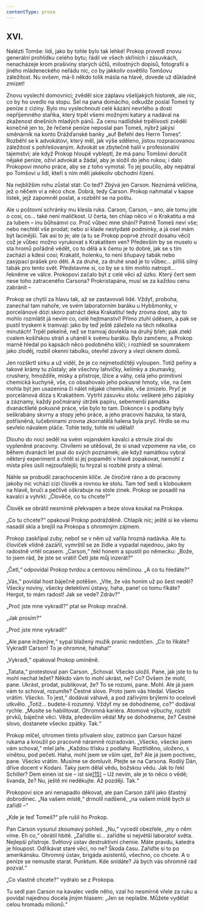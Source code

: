 ```yaml
---
contentType: prose
---
```


## XVI.

Nalézti Tomše: lidi, jako by tohle bylo tak lehké! Prokop provedl znovu generální prohlídku celého bytu; řádil ve všech skříních i zásuvkách, nenacházeje krom prašiviny starých účtů, milostných dopisů, fotografií a jiného mládeneckého neřádu nic, co by jakkoliv osvětlilo Tomšovu záležitost. Nu ovšem, má-li někdo tolik másla na hlavě, dovede už důkladně zmizet!

Znovu vyslechl domovnici; zvěděl sice záplavu všelijakých historek, ale nic, co by ho uvedlo na stopu. Šel na pana domácího, odkudže poslal Tomeš ty peníze z ciziny. Bylo mu vyslechnouti celé kázání nevrlého a dosti nepříjemného staříka, který trpěl všemi možnými katary a nadával na zkaženost dnešních mladých pánů. Za cenu nadlidské trpělivosti zvěděl konečně jen to, že řečené peníze neposlal pan Tomeš, nýbrž jakýsi směnárník na konto Drážďanské banky „auf Befehl des Herrn Tomes“. Rozběhl se k advokátovi, který měl, jak výše sděleno, jistou rozpracovanou záležitost s pohřešovaným. Advokát se zbytečně halil v profesionální tajemství; ale když Prokop hloupě vybleptl, že má panu Tomšovi doručit nějaké peníze, oživl advokát a žádal, aby je složil do jeho rukou; i dalo Prokopovi mnoho práce, aby se z toho vymotal. To jej poučilo, aby nepátral po Tomšovi u lidí, kteří s ním měli jakékoliv obchodní řízení.

Na nejbližším rohu zůstal stát: Co teď? Zbývá jen Carson. Neznámá veličina, jež o něčem ví a něco chce. Dobrá, tedy Carson. Prokop nahmatal v kapse lístek, jejž zapomněl poslat, a rozběhl se na poštu.

Ale u poštovní schránky mu klesla ruka. Carson, Carson, – ano, ale tomu jde o cosi, co… také není maličkost. U čerta, ten chlap něco ví o Krakatitu a má za lubem – inu bůhsámví co. Proč vůbec mne shání? Patrně Tomeš neví vše; nebo nechtěl vše prodat; nebo si klade nestydaté podmínky, a já osel mám být lacinější. Tak asi to je; ale (a tu se Prokop poprvé zhrozil dosahu věci) což je vůbec možno vyrukovat s Krakatitem ven? Především by se muselo u sta hromů pořádně vědět, co to dělá a k čemu je to dobré, jak se s tím zachází a kdesi cosi; Krakatit, holenku, to není šňupavý tabák nebo zasýpací prášek pro děti. A za druhé, za druhé snad je to vůbec… příliš silný tabák pro tento svět. Představme si, co by se s tím mohlo natropit… řekněme ve válce. Prokopovi začalo být z celé věci až úzko. Který čert sem nese toho zatraceného Carsona? Prokristapána, musí se za každou cenu zabránit –

Prokop se chytil za hlavu tak, až se zastavovali lidé. Vždyť, proboha, zanechal tam nahoře, ve svém laboratorním baráku u Hybšmonky, v porcelánové dózi skoro patnáct deka Krakatitu! tedy zrovna dost, aby to mohlo rozmlátit já nevím co, celé hejtmanství! Přímo ztuhl úděsem, a pak se pustil tryskem k tramvaji: jako by teď ještě záleželo na těch několika minutách! Trpěl pekelně, než se tramvaj dovlekla na druhý břeh; pak ztekl cvalem košířskou stráň a uháněl k svému baráku. Bylo zamčeno, a Prokop marně hledal po kapsách něco podobného klíči; i rozhlédl se soumrakem jako zloděj, rozbil okenní tabulku, otevřel závory a vlezl oknem domů.

Jen rozškrtl sirku a už viděl, že je co nejmetodičtěji vyloupen. Totiž peřiny a takové krámy tu zůstaly; ale všechny lahvičky, kelímky a zkumavky, crushery, hmoždíře, misky a přístroje, lžíce a váhy, celá jeho primitivní chemická kuchyně, vše, co obsahovalo jeho pokusné hmoty, vše, na čem mohla být jen usazenina či nálet nějaké chemikálie, vše zmizelo. Pryč je porcelánová dóza s Krakatitem. Vytrhl zásuvku stolu: veškeré jeho zápisky a záznamy, každý počmáraný útržek papíru, sebemenší památka dvanáctileté pokusné práce, vše bylo to tam. Dokonce i s podlahy byly seškrabány skvrny a stopy jeho práce, a jeho pracovní hazuka, ta stará, potřísněná, lučebninami zrovna zkornatělá halena byla pryč. Hrdlo se mu sevřelo návalem pláče. Tohle tedy, tohle mi udělali!

Dlouho do noci seděl na svém vojanském kavalci a strnule zíral do vypleněné pracovny. Chvílemi se utěšoval, že si snad vzpomene na vše, co během dvanácti let psal do svých poznámek; ale když namátkou vybral některý experiment a chtěl si jej popaměti v hlavě zopakovat, nemohl z místa přes úsilí nejzoufalejší; tu hryzal si rozbité prsty a sténal.

Náhle se probudil zarachocením klíče. Je čiročiré ráno a do pracovny jakoby nic vchází cizí člověk a rovnou ke stolu. Tam teď sedí s kloboukem na hlavě, bručí a pečlivě oškrabuje na stole zinek. Prokop se posadil na kavalci a vyhrkl: „Člověče, co tu chcete?“

Člověk se obrátil nesmírně překvapen a beze slova koukal na Prokopa.

„Co tu chcete?“ opakoval Prokop podrážděně. Chlapík nic; ještě si ke všemu nasadil skla a brejlil na Prokopa s ohromným zájmem.

Prokop zaskřípal zuby, neboť se v něm už vařila hrozná nadávka. Ale tu človíček vlídně zazářil, vymrštil se ze židle a vypadal najednou, jako by radostně vrtěl ocasem. „Carson,“ řekl honem a spustil po německu: „Bože, to jsem rád, že jste se vrátil! Četl jste můj inzerát?“

„Četl,“ odpovídal Prokop tvrdou a centovou němčinou. „A co tu hledáte?“

„Vás,“ povídal host báječně potěšen. „Víte, že vás honím už po šest neděl? Všecky noviny, všecky detektivní ústavy, haha, pane! co tomu říkáte? Hergot, to mám radost! Jak se vede? Zdráv?“

„Proč jste mne vykradl?“ ptal se Prokop mračně.

„Jak prosím?“

„Proč jste mne vykradl!“

„Ale pane inženýre,“ sypal blažený mužík pranic nedotčen. „Co to říkáte? Vykradl! Carson! To je ohromné, hahaha!“

„Vykradl,“ opakoval Prokop umíněně.

„Tatata,“ protestoval pan Carson. „Schoval. Všecko uložil. Pane, jak jste to tu mohl nechat ležet? Někdo vám to mohl ukrást, ne? Co? Ovšem že mohl, pane. Ukrást, prodat, publikovat, že? To se rozumí, pane. Mohl. Ale já jsem vám to schoval, rozumíte? Čestné slovo. Proto jsem vás hledal. Všecko vrátím. Všecko. To jest,“ dodával váhavě, a pod zářivými brýlemi to ocelově utkvělo. „Totiž… budete-li rozumný. Vždyť my se dohodneme, co?“ dodával rychle. „Musíte se habilitovat. Ohromná kariéra. Atomové výbuchy, rozbití prvků, báječné věci. Věda, především věda! My se dohodneme, že? Čestné slovo, dostanete všecko zpátky. Tak.“

Prokop mlčel, ohromen tímto přívalem slov, zatímco pan Carson házel rukama a kroužil po pracovně náramně rozradován. „Všecko, všecko jsem vám schoval,“ mlel jaře. „Každou třísku z podlahy. Roztříděno, uloženo, s vinětou, pod pečetí. Haha, mohl jsem se vším ujet, že? Ale já jsem poctivec, pane. Všecko vrátím. Musíme se domluvit. Ptejte se na Carsona. Rodilý Dán, dříve docent v Kodani. Taky jsem dělal vědu, božskou vědu. Jak to řekl Schiller? Dem einen ist sie – ist sie[\[15\]](./resources/undefined) – Už nevím, ale je to něco o vědě; švanda, že? Nu, ještě mi neděkujte. Až později. Tak.“

Prokopovi sice ani nenapadlo děkovat, ale pan Carson zářil jako šťastný dobrodinec. „Na vašem místě,“ drmolil nadšeně, „na vašem místě bych si zařídil –“

„Kde je teď Tomeš?“ pře rušil ho Prokop.

Pan Carson vysunul zkoumavý pohled. „Nu,“ vycedil obezřele, „my o něm víme. Eh co,“ obrátil hbitě. „Zařídíte si… zařídíte si největší laboratoř světa. Nejlepší přístroje. Světový ústav destruktivní chemie. Máte pravdu, katedra je hloupost. Odříkávat staré věci, no ne? Škoda času. Zařiďte si to po amerikánsku. Ohromný ústav, brigáda asistentů, všechno, co chcete. A o peníze se nemusíte starat. Punktum. Kde snídáte? Já bych vás ohromně rád pozval.“

„Co vlastně chcete?“ vydralo se z Prokopa.

Tu sedl pan Carson na kavalec vedle něho, vzal ho nesmírně vřele za ruku a povídal najednou docela jiným hlasem: „Jen se neplašte. Můžete vydělat celou hromadu milionů.“

